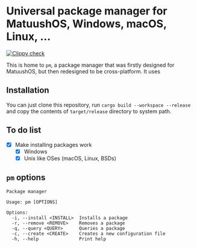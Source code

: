 # Universal package manager for MatuushOS, Windows, macOS, Linux, ...
[![Clippy check](https://github.com/MatuushOS/pm/actions/workflows/clippy.yml/badge.svg)](https://github.com/MatuushOS/pm/actions/workflows/clippy.yml)

This is home to `pm`, a package manager that was firstly designed for MatuushOS, but then redesigned to be cross-platform. It uses 

## Installation

You can just clone this repository, run `cargo build --workspace --release` and copy the contents of `target/release` directory to system path.

## To do list
- [x] Make installing packages work
  - [x] Windows
  - [x] Unix like OSes (macOS, Linux, BSDs)

## `pm` options

```
Package manager

Usage: pm [OPTIONS]

Options:
  -i, --install <INSTALL>  Installs a package
  -r, --remove <REMOVE>    Removes a package
  -q, --query <QUERY>      Queries a package
  -c, --create <CREATE>    Creates a new configuration file
  -h, --help               Print help
```